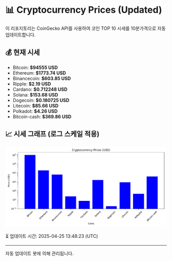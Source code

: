 
# 📊 Cryptocurrency Prices (Updated)

이 리포지토리는 CoinGecko API를 사용하여 코인 TOP 10 시세를 10분가격으로 자동 업데이트합니다.

## 💰 현재 시세
- Bitcoin: **$94555 USD**
- Ethereum: **$1773.74 USD**
- Binancecoin: **$603.85 USD**
- Ripple: **$2.19 USD**
- Cardano: **$0.712248 USD**
- Solana: **$153.68 USD**
- Dogecoin: **$0.180725 USD**
- Litecoin: **$85.66 USD**
- Polkadot: **$4.26 USD**
- Bitcoin-cash: **$369.86 USD**

## 📈 시세 그래프 (로그 스케일 적용)
![Crypto Prices](crypto_prices.png)

⏳ 업데이트 시간: 2025-04-25 13:48:23 (UTC)

---
자동 업데이트 봇에 의해 관리됩니다.
